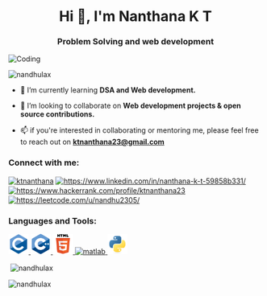 <h1 align="center">Hi 👋, I'm Nanthana K T</h1>
<h3 align="center">Problem Solving and web development </h3>
<img align"right" alt="Coding" width="400" src="https://encrypted-tbn0.gstatic.com/images?q=tbn:ANd9GcQPjeKg6m_g2Ntpf4QgwAo0iyRMqI41H8g25A&s">

<p align="left"> <img src="https://komarev.com/ghpvc/?username=nandhulax&label=Profile%20views&color=0e75b6&style=flat" alt="nandhulax" /> </p>


- 🌱 I’m currently learning **DSA and Web development.**

- 🔭 I’m looking to collaborate on **Web development projects & open source contributions.**

- 📫 if you're interested in collaborating or mentoring me, please feel free to reach out on **ktnanthana23@gmail.com**

<h3 align="left">Connect with me:</h3>
<p align="left">
<a href="https://twitter.com/ktnanthana" target="blank"><img align="center" src="https://raw.githubusercontent.com/rahuldkjain/github-profile-readme-generator/master/src/images/icons/Social/twitter.svg" alt="ktnanthana" height="30" width="40" /></a>
<a href="https://linkedin.com/in/https://www.linkedin.com/in/nanthana-k-t-59858b331/" target="blank"><img align="center" src="https://raw.githubusercontent.com/rahuldkjain/github-profile-readme-generator/master/src/images/icons/Social/linked-in-alt.svg" alt="https://www.linkedin.com/in/nanthana-k-t-59858b331/" height="30" width="40" /></a>
<a href="https://www.hackerrank.com/https://www.hackerrank.com/profile/ktnanthana23" target="blank"><img align="center" src="https://raw.githubusercontent.com/rahuldkjain/github-profile-readme-generator/master/src/images/icons/Social/hackerrank.svg" alt="https://www.hackerrank.com/profile/ktnanthana23" height="30" width="40" /></a>
<a href="https://www.leetcode.com/https://leetcode.com/u/nandhu2305/" target="blank"><img align="center" src="https://raw.githubusercontent.com/rahuldkjain/github-profile-readme-generator/master/src/images/icons/Social/leet-code.svg" alt="https://leetcode.com/u/nandhu2305/" height="30" width="40" /></a>
</p>

<h3 align="left">Languages and Tools:</h3>
<p align="left"> <a href="https://www.cprogramming.com/" target="_blank" rel="noreferrer"> <img src="https://raw.githubusercontent.com/devicons/devicon/master/icons/c/c-original.svg" alt="c" width="40" height="40"/> </a> <a href="https://www.w3schools.com/cpp/" target="_blank" rel="noreferrer"> <img src="https://raw.githubusercontent.com/devicons/devicon/master/icons/cplusplus/cplusplus-original.svg" alt="cplusplus" width="40" height="40"/> </a> <a href="https://www.w3.org/html/" target="_blank" rel="noreferrer"> <img src="https://raw.githubusercontent.com/devicons/devicon/master/icons/html5/html5-original-wordmark.svg" alt="html5" width="40" height="40"/> </a> <a href="https://www.mathworks.com/" target="_blank" rel="noreferrer"> <img src="https://upload.wikimedia.org/wikipedia/commons/2/21/Matlab_Logo.png" alt="matlab" width="40" height="40"/> </a> <a href="https://www.python.org" target="_blank" rel="noreferrer"> <img src="https://raw.githubusercontent.com/devicons/devicon/master/icons/python/python-original.svg" alt="python" width="40" height="40"/> </a> </p>



<p>&nbsp;<img align="center" src="https://github-readme-stats.vercel.app/api?username=nandhulax&show_icons=true&locale=en" alt="nandhulax" /></p>

<p><img align="center" src="https://github-readme-streak-stats.herokuapp.com/?user=nandhulax&" alt="nandhulax" /></p>
